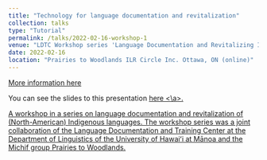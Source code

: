 ```yaml
---
title: "Technology for language documentation and revitalization"
collection: talks
type: "Tutorial"
permalink: /talks/2022-02-16-workshop-1
venue: "LDTC Workshop series 'Language Documentation and Revitalizing Indigenous Languages"
date: 2022-02-16
location: "Prairies to Woodlands ILR Circle Inc. Ottawa, ON (online)"
---
```


[More information here](http://exampleurl.com)

You can see the slides to this presentation <a href="https://docs.google.com/presentation/d/1uHORYMkho8CXkPb2DNfDEEDzkJ3OV82e/edit#slide=id.p1"> here <\a>.

A workshop in a series on language documentation and revitalization of (North-American) Indigenous languages. The workshop series was a joint collaboration of the Language Documentation and Training Center at the Department of Linguistics of the University of Hawaiʻi at Mānoa and the Michif group Prairies to Woodlands.
